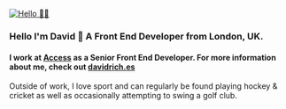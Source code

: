 [![Hello 👋🏻](https://media-exp1.licdn.com/dms/image/C4E16AQHn15sndCqhMw/profile-displaybackgroundimage-shrink_350_1400/0?e=1599696000&v=beta&t=xLJJN6fM2erSVTE-KUepW_2_P2MLuvWC2gcIwdz0ms4)](https://davidrich.es)

### Hello I'm David 👋 A Front End Developer from London, UK.
#### I work at [Access](https://www.weareaccess.co.uk/) as a Senior Front End Developer. For more information about me, check out [davidrich.es](https://davidrich.es)

Outside of work, I love sport and can regularly be found playing hockey & cricket as well as occasionally attempting to swing a golf club.
